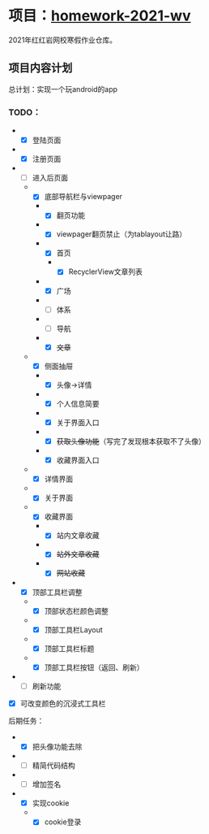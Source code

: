 项目：[homework-2021-wv](https://github.com/shx-2020/homework-2021-wv)
===
2021年红红岩网校寒假作业仓库。

##  项目内容计划
总计划：实现一个玩android的app<br>
### TODO：
* - [x] 登陆页面
* - [x] 注册页面
* - [ ] 进入后页面
  * - [x] 底部导航栏与viewpager
    * - [x] 翻页功能
    * - [x] viewpager翻页禁止（为tablayout让路）
    * - [x] 首页
      * - [x] RecyclerView文章列表
    * - [x] 广场
    * - [ ] 体系
    * - [ ] 导航
    * - [x] ~~文章~~
  * - [x] 侧面抽屉
    * - [x] 头像->详情
    * - [x] 个人信息简要
    * - [x] 关于界面入口
    * - [x] ~~获取头像功能~~（写完了发现根本获取不了头像）
    * - [x] 收藏界面入口
  * - [x] 详情界面
  * - [x] 关于界面
  * - [x] 收藏界面
    * - [x] 站内文章收藏
    * - [x] ~~站外文章收藏~~
    * - [x] ~~网站收藏~~
* - [x] 顶部工具栏调整
  * - [x] 顶部状态栏颜色调整
  * - [x] 顶部工具栏Layout
  * - [x] 顶部工具栏标题
  * - [x] 顶部工具栏按钮（返回、刷新）
* -[ ] 刷新功能
- [x] 可改变颜色的沉浸式工具栏

后期任务：
* - [x] 把头像功能去除
* - [ ] 精简代码结构
* - [ ] 增加签名
* - [x] 实现cookie
  * - [x] cookie登录
